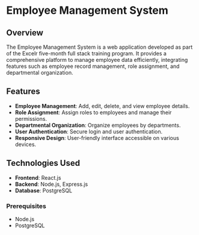 # Employee Management System

## Overview

The Employee Management System is a web application developed as part of the Excelr five-month full stack training program. It provides a comprehensive platform to manage employee data efficiently, integrating features such as employee record management, role assignment, and departmental organization.

## Features

- **Employee Management**: Add, edit, delete, and view employee details.
- **Role Assignment**: Assign roles to employees and manage their permissions.
- **Departmental Organization**: Organize employees by departments.
- **User Authentication**: Secure login and user authentication.
- **Responsive Design**: User-friendly interface accessible on various devices.

## Technologies Used

- **Frontend**: React.js
- **Backend**: Node.js, Express.js
- **Database**: PostgreSQL



### Prerequisites

- Node.js
- PostgreSQL



